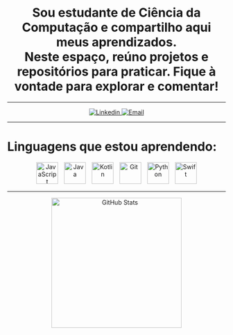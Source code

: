 <h1 align="center">
  Sou estudante de Ciência da Computação e compartilho aqui meus aprendizados.<br>
  Neste espaço, reúno projetos e repositórios para praticar.
  Fique à vontade para explorar e comentar!
</h1>

---
<p align="center">
  <a href="https://br.linkedin.com/?mcid=6821526239111716925&src=go-pa&trk=sem-ga_campid.12619604099_asid.149519181115_crid.725790844702_kw.linkedin_d.c_tid.kwd-148086543_n.g_mt.e_geo.9197548&cid=&gclsrc=aw.ds&gad_source=1&gad_campaignid=12619604099&gbraid=0AAAAABhL5JOYP6BQAswNUcBvAIgBivV-8&gclid=EAIaIQobChMI992v2fGhkAMVC0BIAB1fpQW0EAAYASAAEgJvGfD_BwE" target="_blank">
    <img 
      alt="Linkedin" 
      title="Acesse meu Linkedin" 
      src="https://custom-icon-badges.demolab.com/badge/-LinkedIn-blue?logo=linkedin&logoColor=white&style=for-the-badge"
    />
  </a>
  <a href="mailto:laravasccruz@hotmail.com">
    <img
      alt="Email"
      title="Me envie um email"
      src="https://custom-icon-badges.demolab.com/badge/-Email-red?logo=gmail&logoColor=white&style=for-the-badge"
    />
  </a>
</p>

---
<h1 align="left">
  Linguagens que estou aprendendo:
</h1>

<div align="center">
  <img 
      alt="JavaScript" 
      title="JavaScript"
      width="50px" 
      style="margin-right: 10px;" 
      src="https://cdn.jsdelivr.net/gh/devicons/devicon@latest/icons/javascript/javascript-original.svg" 
  />
  <img 
      alt="Java"
      title="Java" 
      width="50px" 
      style="margin-right: 10px;" 
      src="https://cdn.jsdelivr.net/gh/devicons/devicon/icons/java/java-original.svg" 
  />
  <img 
      alt="Kotlin" 
      title="Kotlin"
      width="50px" 
      style="margin-right: 10px;" 
      src="https://cdn.jsdelivr.net/gh/devicons/devicon/icons/kotlin/kotlin-original.svg" 
  />
  <img 
      alt="Git" 
      title="Git"
      width="50px" 
      style="margin-right: 10px;" 
      src="https://cdn.jsdelivr.net/gh/devicons/devicon@latest/icons/git/git-original.svg" 
  />
  <img 
      alt="Python" 
      title="Python"
      width="50px" 
      style="margin-right: 10px;" 
      src="https://cdn.jsdelivr.net/gh/devicons/devicon@latest/icons/python/python-original.svg" 
  />
  <img 
      alt="Swift" 
      title="Swift"
      width="50px" 
      src="https://cdn.jsdelivr.net/gh/devicons/devicon/icons/swift/swift-original.svg" 
  />
</div>

---
<p align="center">
  <img 
    alt="GitHub Stats" 
    height="300" 
    src="https://github-readme-stats.vercel.app/api/top-langs/?username=LaraCruz18&theme=tokyonight&layout=compact&custom_title=&langs_count=9" 
  />
</p>
